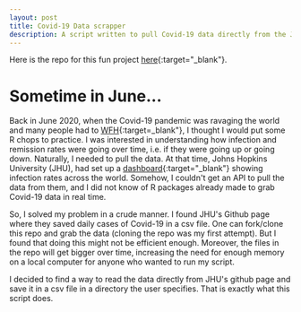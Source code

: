 ```yaml
---
layout: post
title: Covid-19 Data scrapper
description: A script written to pull Covid-19 data directly from the JHU's Covid-19 Github repo
---
```


Here is the repo for this fun project [here](https://github.com/TemiPete/Covid19){:target="_blank"}.

Sometime in June...
============

Back in June 2020, when the Covid-19 pandemic was ravaging the world and many people had to [WFH](https://www.urbandictionary.com/define.php?term=WFH){:target=_blank"}, I thought I would put some R chops to practice. I was interested in understanding how infection and remission rates were going over time, i.e. if they were going up or going down. Naturally, I needed to pull the data. At that time, Johns Hopkins University (JHU), had set up a [dashboard](https://coronavirus.jhu.edu/map.html){:target="_blank"} showing infection rates across the world. Somehow, I couldn't get an API to pull the data from them, and I did not know of R packages already made to grab Covid-19 data in real time. 

So, I solved my problem in a crude manner. I found JHU's Github page where they saved daily cases of Covid-19 in a csv file. One can fork/clone this repo and grab the data (cloning the repo was my first attempt). But I found that doing this might not be efficient enough. Moreover, the files in the repo will get bigger over time, increasing the need for enough memory on a local computer for anyone who wanted to run my script. 

I decided to find a way to read the data directly from JHU's github page and save it in a csv file in a directory the user specifies. That is exactly what this script does. 

